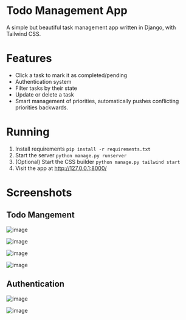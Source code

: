 # Todo Management App

A simple but beautiful task management app written in Django, with Tailwind CSS.

# Features
- Click a task to mark it as completed/pending
- Authentication system
- Filter tasks by their state
- Update or delete a task
- Smart management of priorities, automatically pushes conflicting priorities backwards.

# Running
1. Install requirements `pip install -r requirements.txt`
2. Start the server `python manage.py runserver`
3. (Optional) Start the CSS builder `python manage.py tailwind start`
4. Visit the app at http://127.0.0.1:8000/

# Screenshots

## Todo Mangement
![image](https://user-images.githubusercontent.com/3626859/150811186-2eded464-5a8c-420d-ba2b-63dbb4c29d29.png)

![image](https://user-images.githubusercontent.com/3626859/150811328-baebadd6-9964-4193-88e3-14494f5d22e2.png)

![image](https://user-images.githubusercontent.com/3626859/150811274-e781c85c-36d2-4fa0-87bc-7df31e400e2f.png)

![image](https://user-images.githubusercontent.com/3626859/150810961-c15041ab-4b1c-41ec-808b-e511c151670f.png)

## Authentication 

![image](https://user-images.githubusercontent.com/3626859/150812371-f2f81324-6fdd-4aa6-9d96-c87781c6b400.png)

![image](https://user-images.githubusercontent.com/3626859/150810867-1bfb8672-e391-46a1-b1e0-0f45304e2c41.png)

